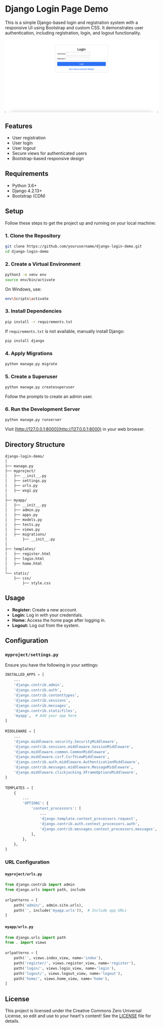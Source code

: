 # Django Login Page Demo

This is a simple Django-based login and registration system with a responsive UI using Bootstrap and custom CSS. It demonstrates user authentication, including registration, login, and logout functionality.

![Demo Screenshot](django-login-main/screenshot.png)  

## Features

- User registration
- User login
- User logout
- Secure views for authenticated users
- Bootstrap-based responsive design

## Requirements

- Python 3.6+
- Django 4.2.13+
- Bootstrap (CDN)

## Setup

Follow these steps to get the project up and running on your local machine:

### 1. Clone the Repository

```bash
git clone https://github.com/yourusername/django-login-demo.git
cd django-login-demo
```

### 2. Create a Virtual Environment

```bash
python3 -m venv env
source env/bin/activate
```

On Windows, use:

```bash
env\Scripts\activate
```

### 3. Install Dependencies

```bash
pip install -r requirements.txt
```

If `requirements.txt` is not available, manually install Django:

```bash
pip install django
```

### 4. Apply Migrations

```bash
python manage.py migrate
```

### 5. Create a Superuser

```bash
python manage.py createsuperuser
```

Follow the prompts to create an admin user.

### 6. Run the Development Server

```bash
python manage.py runserver
```

Visit [http://127.0.0.1:8000](http://127.0.0.1:8000) in your web browser.

## Directory Structure

```
django-login-demo/
│
├── manage.py
├── myproject/
│   ├── __init__.py
│   ├── settings.py
│   ├── urls.py
│   ├── wsgi.py
│
├── myapp/
│   ├── __init__.py
│   ├── admin.py
│   ├── apps.py
│   ├── models.py
│   ├── tests.py
│   ├── views.py
│   ├── migrations/
│       ├── __init__.py
│
├── templates/
│   ├── register.html
│   ├── login.html
│   ├── home.html
│
└── static/
    ├── css/
        ├── style.css
```

## Usage

- **Register:** Create a new account.
- **Login:** Log in with your credentials.
- **Home:** Access the home page after logging in.
- **Logout:** Log out from the system.

## Configuration

### `myproject/settings.py`

Ensure you have the following in your settings:

```python
INSTALLED_APPS = [
    ...
    'django.contrib.admin',
    'django.contrib.auth',
    'django.contrib.contenttypes',
    'django.contrib.sessions',
    'django.contrib.messages',
    'django.contrib.staticfiles',
    'myapp',  # Add your app here
]

MIDDLEWARE = [
    ...
    'django.middleware.security.SecurityMiddleware',
    'django.contrib.sessions.middleware.SessionMiddleware',
    'django.middleware.common.CommonMiddleware',
    'django.middleware.csrf.CsrfViewMiddleware',
    'django.contrib.auth.middleware.AuthenticationMiddleware',
    'django.contrib.messages.middleware.MessageMiddleware',
    'django.middleware.clickjacking.XFrameOptionsMiddleware',
]

TEMPLATES = [
    {
        ...
        'OPTIONS': {
            'context_processors': [
                ...
                'django.template.context_processors.request',
                'django.contrib.auth.context_processors.auth',
                'django.contrib.messages.context_processors.messages',
            ],
        },
    },
]
```

### URL Configuration

#### `myproject/urls.py`

```python
from django.contrib import admin
from django.urls import path, include

urlpatterns = [
    path('admin/', admin.site.urls),
    path('', include('myapp.urls')),  # Include app URLs
]
```

#### `myapp/urls.py`

```python
from django.urls import path
from . import views

urlpatterns = [
    path('', views.index_view, name='index'),
    path('register/', views.register_view, name='register'),
    path('login/', views.login_view, name='login'),
    path('logout/', views.logout_view, name='logout'),
    path('home/', views.home_view, name='home'),
]
```

## License

This project is licensed under the Creative Commons Zero Universal License, so edit and use to your heart's content! See the [LICENSE](LICENSE) file for details.
